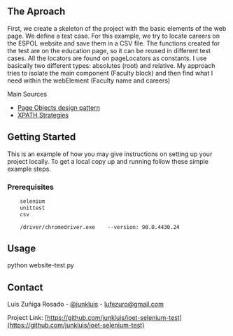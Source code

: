 ## The Aproach

First, we create a skeleton of the project with the basic elements of the web page. We define a test case. For this example, we try to locate careers on the ESPOL website and save them in a CSV file.
The functions created for the test are on the education page, so it can be reused in different test cases.
All the locators are found on pageLocators as constants. I use basically two different types: absolutes (root) and relative. My approach tries to isolate the main component (Faculty block) and then find what I need within the webElement (Faculty name and careers)

Main Sources
* [Page Objects design pattern](https://selenium-python.readthedocs.io/page-objects.html)
* [XPATH Strategies](http://pragmatictestlabs.com/2020/01/28/mastering-xpath-for-selenium-test-automation-engineers/)


## Getting Started

This is an example of how you may give instructions on setting up your project locally.
To get a local copy up and running follow these simple example steps.

### Prerequisites
```Python Lib
    selenium
    unittest
    csv
```

```Chrome Driver
    /driver/chromedriver.exe    --version: 90.0.4430.24
```

## Usage

python website-test.py


<!-- CONTACT -->
## Contact

Luis Zuñiga Rosado - [@junkluis](https://twitter.com/junkluis) - lufezuro@gmail.com

Project Link: [https://github.com/junkluis/ioet-selenium-test](https://github.com/junkluis/ioet-selenium-test)
